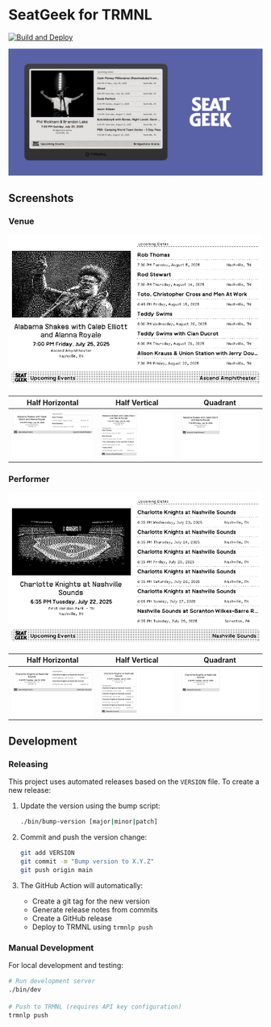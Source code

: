 # SeatGeek for TRMNL

[![Build and Deploy](https://github.com/stephenyeargin/trmnl-seatgeek/actions/workflows/build.yml/badge.svg)](https://github.com/stephenyeargin/trmnl-seatgeek/actions/workflows/build.yml)

![promo](assets/promo.png)

## Screenshots

### Venue
![screenshot](assets/screenshot.png)

| Half Horizontal | Half Vertical | Quadrant |
| ---------- | ---------- | ---------- |
| ![screenshot](assets/screenshot-venue-half-horizontal.png) | ![screenshot](assets/screenshot-venue-half-vertical.png) | ![screenshot](assets/screenshot-venue-quadrant.png) |

### Performer
![screenshot](assets/screenshot-performer-full.png)

| Half Horizontal | Half Vertical | Quadrant |
| ---------- | ---------- | ---------- |
| ![screenshot](assets/screenshot-performer-half-horizontal.png) | ![screenshot](assets/screenshot-performer-half-vertical.png) | ![screenshot](assets/screenshot-performer-quadrant.png)

## Development

### Releasing

This project uses automated releases based on the `VERSION` file. To create a new release:

1. Update the version using the bump script:
   ```bash
   ./bin/bump-version [major|minor|patch]
   ```

2. Commit and push the version change:
   ```bash
   git add VERSION
   git commit -m "Bump version to X.Y.Z"
   git push origin main
   ```

3. The GitHub Action will automatically:
   - Create a git tag for the new version
   - Generate release notes from commits
   - Create a GitHub release
   - Deploy to TRMNL using `trmnlp push`

### Manual Development

For local development and testing:

```bash
# Run development server
./bin/dev

# Push to TRMNL (requires API key configuration)
trmnlp push
```
